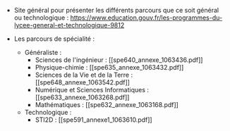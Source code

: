 - Site général pour présenter les différents parcours que ce soit général ou technologique : https://www.education.gouv.fr/les-programmes-du-lycee-general-et-technologique-9812

- Les parcours de spécialité :
	- Généraliste :
		- Sciences de l'ingénieur : [[spe640_annexe_1063436.pdf]]
		- Physique-chimie : [[spe635_annexe_1063432.pdf]]
		- Sciences de la Vie et de la Terre : [[spe648_annexe_1063542.pdf]]
		- Numérique et Sciences Informatiques : [[spe633_annexe_1063268.pdf]]
		- Mathématiques : [[spe632_annexe_1063168.pdf]]
	- Technologique :
		- STI2D : [[spe591_annexe1_1063610.pdf]]

